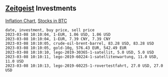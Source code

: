 ## [Zeitgeist](index.html) Investments

[Inflation Chart](https://inflationchart.com),
[Stocks in BTC](https://stonksinbtc.xyz/)

```
date, investment, buy price, sell price
2023-03-08 10:10:04, 1-EUR, 1.06 USD, 1.06 USD
2023-03-08 10:10:04, 1-EUR, 7.39 CNY, 7.39 CNY
2023-03-08 10:10:05, crude-oil-brent-barrel, 83.28 USD, 83.28 USD
2023-03-08 10:10:05, gold-10g, 576.43 EUR, 542.49 EUR
2023-03-08 10:10:10, lego-2019-30365-1-satellit, 5.0 USD, 5.0 USD
2023-03-08 10:10:11, lego-2019-60224-1-satellitenwartung, 11.0 USD, 11.0 USD
2023-03-08 10:10:13, lego-2019-60225-1-rovertestfahrt, 27.0 USD, 27.0 USD
```
